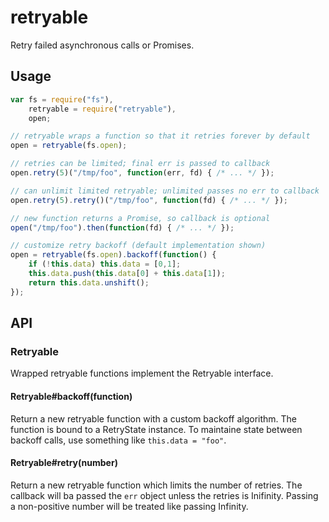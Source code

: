 retryable
=========
Retry failed asynchronous calls or Promises.

Usage
-----
```js
var fs = require("fs"),
    retryable = require("retryable"),
    open;

// retryable wraps a function so that it retries forever by default
open = retryable(fs.open);

// retries can be limited; final err is passed to callback
open.retry(5)("/tmp/foo", function(err, fd) { /* ... */ });

// can unlimit limited retryable; unlimited passes no err to callback
open.retry(5).retry()("/tmp/foo", function(fd) { /* ... */ });

// new function returns a Promise, so callback is optional
open("/tmp/foo").then(function(fd) { /* ... */ });

// customize retry backoff (default implementation shown)
open = retryable(fs.open).backoff(function() {
    if (!this.data) this.data = [0,1];
    this.data.push(this.data[0] + this.data[1]);
    return this.data.unshift();
});
```

API
---

### Retryable
Wrapped retryable functions implement the Retryable interface.

#### Retryable#backoff(function)
Return a new retryable function with a custom backoff algorithm.  The function
is bound to a RetryState instance.  To maintaine state between backoff calls,
use something like `this.data = "foo"`.

#### Retryable#retry(number)
Return a new retryable function which limits the number of retries.  The
callback will ba passed the `err` object unless the retries is Inifinity.
Passing a non-positive number will be treated like passing Infinity.

